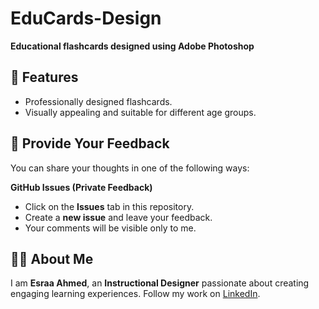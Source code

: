 # EduCards-Design
**Educational flashcards designed using Adobe Photoshop**
## 📌 Features  
- Professionally designed flashcards.  
- Visually appealing and suitable for different age groups.
## 📝 Provide Your Feedback  
You can share your thoughts in one of the following ways:  

 **GitHub Issues (Private Feedback)**  
   - Click on the **Issues** tab in this repository.  
   - Create a **new issue** and leave your feedback.  
   - Your comments will be visible only to me.
  ## **👩‍💻 About Me**  
I am **Esraa Ahmed**, an **Instructional Designer** passionate about creating engaging learning experiences.
Follow my work on  [LinkedIn](LinkedIn.com/in/esraa-ahmed21).  
